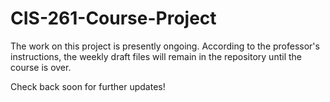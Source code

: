 # CIS-261-Course-Project

The work on this project is presently ongoing. 
According to the professor's instructions, the weekly draft files will remain in the repository until the course is over.

Check back soon for further updates!
